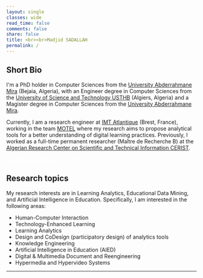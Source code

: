```yaml
---
layout: single
classes: wide
read_time: false
comments: false
share: false
title: <br><br>Madjid SADALLAH
permalink: /
---
```


## Short Bio
I'm a PhD holder in Computer Sciences from the  [University Abderrahmane Mira](http://univ-bejaia.dz/) (Bejaia, Algeria), with an Engineer degree in Computer Sciences from the [University of Science and Technology USTHB](https://www.usthb.dz/) (Algiers, Algeria) and a Magister degree in Computer Sciences from the [University Abderrahmane Mira](http://univ-bejaia.dz/). 

Currently, I am a research engineer at [IMT Atlantique](https://www.imt-atlantique.fr/fr) (Brest, France), working in the team [MOTEL](https://labsticc.fr/fr/equipes/motel) where my research aims to propose analytical tools for a better understanding of digital learning practices. Previously, I worked as a full-time permanent researcher (Maître de Recherche B) at the [Algerian Research Center on Scientific and Technical Information CERIST](https://www.cerist.dz/).

<a style="color:white;cursor: pointer; cursor: hand;" href="../media/papers/sadallah2011magister.pdf" class="btn btn--secondary">View my academic CV (in French)</a>

## Research topics 
My research interests are in Learning Analytics, Educational Data Mining, and Artificial Intelligence in Education. Specifically, I am interested in the following areas:
* Human-Computer Interaction
* Technology-Enhanced Learning
* Learning Analytics
* Design and CoDesign (participatory design) of analytics tools
* Knowledge Engineering
* Artificial Intelligence in Education (AIED)
* Digital & Multimedia Document and Reengineering
* Hypermedia and Hypervideo Systems

---
